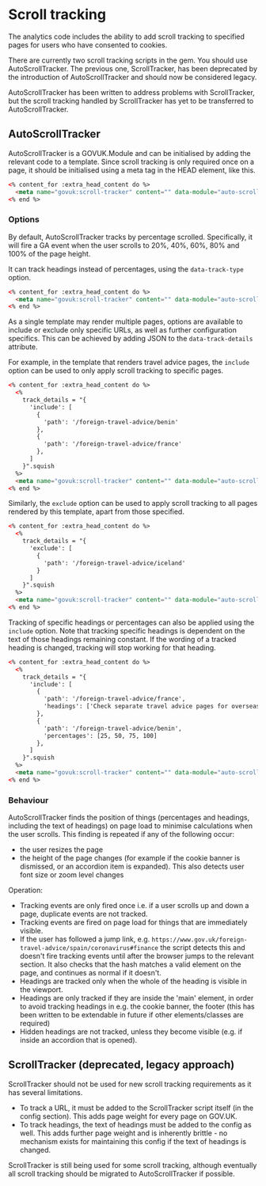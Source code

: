 # Scroll tracking

The analytics code includes the ability to add scroll tracking to specified pages for users who have consented to cookies.

There are currently two scroll tracking scripts in the gem. You should use AutoScrollTracker. The previous one, ScrollTracker, has been deprecated by the introduction of AutoScrollTracker and should now be considered legacy.

AutoScrollTracker has been written to address problems with ScrollTracker, but the scroll tracking handled by ScrollTracker has yet to be transferred to AutoScrollTracker.

## AutoScrollTracker

AutoScrollTracker is a GOVUK.Module and can be initialised by adding the relevant code to a template. Since scroll tracking is only required once on a page, it should be initialised using a meta tag in the HEAD element, like this.

```html
<% content_for :extra_head_content do %>
  <meta name="govuk:scroll-tracker" content="" data-module="auto-scroll-tracker"/>
<% end %>
```

### Options

By default, AutoScrollTracker tracks by percentage scrolled. Specifically, it will fire a GA event when the user scrolls to 20%, 40%, 60%, 80% and 100% of the page height.

It can track headings instead of percentages, using the `data-track-type` option.

```html
<% content_for :extra_head_content do %>
  <meta name="govuk:scroll-tracker" content="" data-module="auto-scroll-tracker" data-track-type="headings"/>
<% end %>
```

As a single template may render multiple pages, options are available to include or exclude only specific URLs, as well as further configuration specifics. This can be achieved by adding JSON to the `data-track-details` attribute.

For example, in the template that renders travel advice pages, the `include` option can be used to only apply scroll tracking to specific pages.

```html
<% content_for :extra_head_content do %>
  <%
    track_details = "{
      'include': [
        {
          'path': '/foreign-travel-advice/benin'
        },
        {
          'path': '/foreign-travel-advice/france'
        },
      ]
    }".squish
  %>
  <meta name="govuk:scroll-tracker" content="" data-module="auto-scroll-tracker" data-track-details="<%= track_details %>"/>
<% end %>
```

Similarly, the `exclude` option can be used to apply scroll tracking to all pages rendered by this template, apart from those specified.

```html
<% content_for :extra_head_content do %>
  <%
    track_details = "{
      'exclude': [
        {
          'path': '/foreign-travel-advice/iceland'
        }
      ]
    }".squish
  %>
  <meta name="govuk:scroll-tracker" content="" data-module="auto-scroll-tracker" data-track-details="<%= track_details %>"/>
<% end %>
```

Tracking of specific headings or percentages can also be applied using the `include` option. Note that tracking specific headings is dependent on the text of those headings remaining constant. If the wording of a tracked heading is changed, tracking will stop working for that heading.

```html
<% content_for :extra_head_content do %>
  <%
    track_details = "{
      'include': [
        {
          'path': '/foreign-travel-advice/france',
          'headings': ['Check separate travel advice pages for overseas territories of France.', 'Explore the topic']
        },
        {
          'path': '/foreign-travel-advice/benin',
          'percentages': [25, 50, 75, 100]
        },
      ]
    }".squish
  %>
  <meta name="govuk:scroll-tracker" content="" data-module="auto-scroll-tracker" data-track-details="<%= track_details %>"/>
<% end %>
```


### Behaviour

AutoScrollTracker finds the position of things (percentages and headings, including the text of headings) on page load to minimise calculations when the user scrolls. This finding is repeated if any of the following occur:

- the user resizes the page
- the height of the page changes (for example if the cookie banner is dismissed, or an accordion item is expanded). This also detects user font size or zoom level changes

Operation:

- Tracking events are only fired once i.e. if a user scrolls up and down a page, duplicate events are not tracked.
- Tracking events are fired on page load for things that are immediately visible.
- If the user has followed a jump link, e.g. `https://www.gov.uk/foreign-travel-advice/spain/coronavirus#finance` the script detects this and doesn't fire tracking events until after the browser jumps to the relevant section. It also checks that the hash matches a valid element on the page, and continues as normal if it doesn't.
- Headings are tracked only when the whole of the heading is visible in the viewport.
- Headings are only tracked if they are inside the 'main' element, in order to avoid tracking headings in e.g. the cookie banner, the footer (this has been written to be extendable in future if other elements/classes are required)
- Hidden headings are not tracked, unless they become visible (e.g. if inside an accordion that is opened).

## ScrollTracker (deprecated, legacy approach)

ScrollTracker should not be used for new scroll tracking requirements as it has several limitations.

- To track a URL, it must be added to the ScrollTracker script itself (in the config section). This adds page weight for every page on GOV.UK.
- To track headings, the text of headings must be added to the config as well. This adds further page weight and is inherently brittle - no mechanism exists for maintaining this config if the text of headings is changed.

ScrollTracker is still being used for some scroll tracking, although eventually all scroll tracking should be migrated to AutoScrollTracker if possible.
